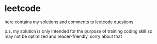 # leetcode

here contains my solutions and comments to leetcode questions

p.s. my solution is only intended for the purpose of training coding skill so may not be optimized and reader-friendly, sorry about that
